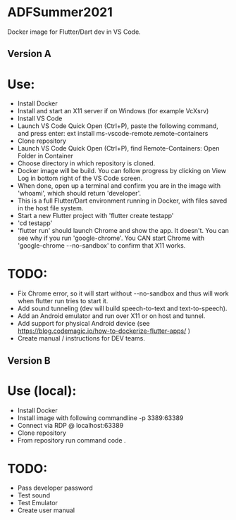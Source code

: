 # ADFSummer2021

Docker image for Flutter/Dart dev in VS Code.

## Version A

# Use:
* Install Docker
* Install and start an X11 server if on Windows (for example VcXsrv)
* Install VS Code
* Launch VS Code Quick Open (Ctrl+P), paste the following command, and press enter: ext install ms-vscode-remote.remote-containers
* Clone repository
* Launch VS Code Quick Open (Ctrl+P), find Remote-Containers: Open Folder in Container
* Choose directory in which repository is cloned.
* Docker image will be build. You can follow progress by clicking on View Log in bottom right of the VS Code screen.
* When done, open up a terminal and confirm you are in the image with 'whoami', which should return 'developer'.
* This is a full Flutter/Dart environment running in Docker, with files saved in the host file system.
* Start a new Flutter project with 'flutter create testapp'
* 'cd testapp'
* 'flutter run' should launch Chrome and show the app. It doesn't. You can see why if you run 'google-chrome'. You CAN start Chrome with 'google-chrome --no-sandbox' to confirm that X11 works.

# TODO: 
* Fix Chrome error, so it will start without --no-sandbox and thus will work when flutter run tries to start it.
* Add sound tunneling (dev will build speech-to-text and text-to-speech).
* Add an Android emulator and run over X11 or on host and tunnel.
* Add support for physical Android device (see https://blog.codemagic.io/how-to-dockerize-flutter-apps/ )
* Create manual / instructions for DEV teams.


## Version B

# Use (local):
* Install Docker
* Install image with following commandline -p 3389:63389
* Connect via RDP @ localhost:63389
* Clone repository
* From repository run command code .

# TODO:
* Pass developer password
* Test sound
* Test Emulator
* Create user manual